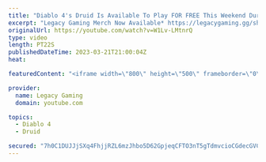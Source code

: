 ```yaml
---
title: "Diablo 4's Druid Is Available To Play FOR FREE This Weekend During The Open Beta"
excerpt: "Legacy Gaming Merch Now Available* https://legacygaming.gg/shop Join this channel to get access to perks: ..."
originalUrl: https://youtube.com/watch?v=W1Lv-LMtnrQ
type: video
length: PT22S
publishedDateTime: 2023-03-21T21:00:04Z
heat: 

featuredContent: "<iframe width=\"800\" height=\"500\" frameborder=\"0\" src=\"https://www.youtube.com/embed/W1Lv-LMtnrQ\" allow=\"accelerometer; autoplay; encrypted-media; gyroscope; picture-in-picture\" allowfullscreen></iframe>"

provider:
  name: Legacy Gaming
  domain: youtube.com

topics:
  - Diablo 4
  - Druid

secured: "7h0C1DUJJjSXq4FhjjRZL6mzJhbo5D62GpjeqCFTO3nT5gTdmvcioCGdecGVCDiEllDOz5rnNL6Zox37S3BvCQfny3MFxf7BsZhY0Y7j4VARFFOs/7aAI6ZV8xRZbHuzu+KlyyNrgiVNFH2EIqxOACrpmVVk+PLjvJfQGHpulxcH+ds4Bge/xwe370LG98jG4BHQr3GyPBNR2mWe4NTLBn+A/D27nAIZ33ZZFeNowUN345RF0JG31EDDICXuaJ/bbBaW1DKdw1lYfeY5I8S8/S5gzSc4GrhGrUfeq1X4VQjRbt2wQcGQ4at5vQsmsrMWbRqi3AgFwKZyRMHIOeIv8XsgtjyQJzh2v/NdXoYMuTWN8BXMFbEMBYJYFkmOX+ZG4YLZI9UdEQj+fMmS56VXXQ==;QSof6dy2/Hl9MLcW4HbrfQ=="
---
```


